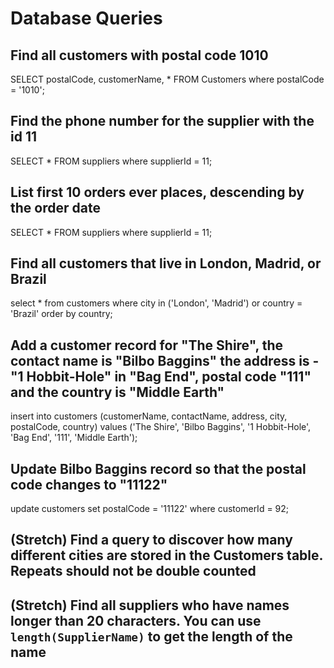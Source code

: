 # Database Queries

## Find all customers with postal code 1010
SELECT postalCode, customerName, * FROM Customers
where postalCode = '1010';


## Find the phone number for the supplier with the id 11
SELECT * FROM suppliers
where supplierId = 11;


## List first 10 orders ever places, descending by the order date
SELECT * FROM suppliers
where supplierId = 11;


## Find all customers that live in London, Madrid, or Brazil

select * from customers
where city in ('London', 'Madrid') or country = 'Brazil'
order by country;


## Add a customer record for "The Shire", the contact name is "Bilbo Baggins" the address is -"1 Hobbit-Hole" in "Bag End", postal code "111" and the country is "Middle Earth"

insert into customers (customerName, contactName, address, city, postalCode, country)
values ('The Shire', 'Bilbo Baggins', '1 Hobbit-Hole', 'Bag End', '111', 'Middle Earth');

## Update Bilbo Baggins record so that the postal code changes to "11122"

update customers set postalCode = '11122' where customerId = 92;

## (Stretch) Find a query to discover how many different cities are stored in the Customers table. Repeats should not be double counted

## (Stretch) Find all suppliers who have names longer than 20 characters. You can use `length(SupplierName)` to get the length of the name
